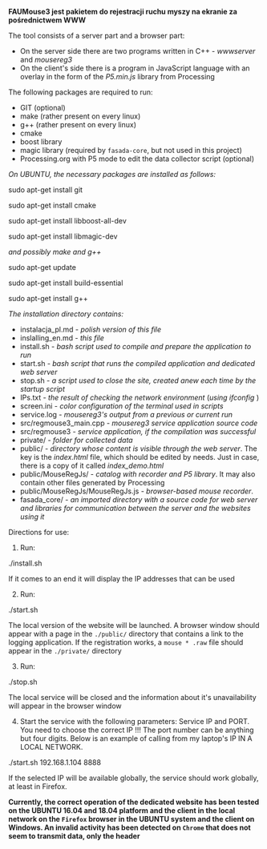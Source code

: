 **FAUMouse3 jest pakietem do rejestracji ruchu myszy na ekranie za pośrednictwem WWW**

The tool consists of a server part and a browser part:
- On the server side there are two programs written in C++ - *wwwserver* and *mousereg3*
- On the client's side there is a program in JavaScript language with an overlay 
in the form of the *P5.min.js* library from Processing

The following packages are required to run:
- GIT (optional)
- make (rather present on every linux)
- g++ (rather present on every linux)
- cmake
- boost library
- magic library (required by `fasada-core`, but not used in this project)
- Processing.org with P5 mode to edit the data collector script (optional)

*On UBUNTU, the necessary packages are installed as follows:*

sudo apt-get install git

sudo apt-get install cmake

sudo apt-get install libboost-all-dev

sudo apt-get install libmagic-dev

*and possibly make and g++*

sudo apt-get update

sudo apt-get install build-essential

sudo apt-get install g++

*The installation directory contains:*

- instalacja_pl.md - _polish version of this file_
- inslalling_en.md - _this file_
- install.sh - _bash script used to compile and prepare the application to run_
- start.sh - _bash script that runs the compiled application and dedicated web server_ 
- stop.sh - _a script used to close the site, created anew each time by the startup script_
- IPs.txt - _the result of checking the network environment_ (_using_ *ifconfig* )
- screen.ini - _color configuration of the terminal used in scripts_
- service.log - _mousereg3's output from a previous or current run_
- src/regmouse3_main.cpp - _mousereg3 service application source code_
- src/regmouse3 - _service application, if the compilation was successful_
- private/ - _folder for collected data_
- public/ - _directory whose content is visible through the web server_. The key is the *index.html* file, which should be edited by needs. Just in case, there is a copy of it called *index_demo.html*
- public/MouseRegJs/ - _catalog with recorder and P5 library_. It may also contain other files generated by Processing
- public/MouseRegJs/MouseRegJs.js - _browser-based mouse recorder_.
- fasada_core/ - _an imported directory with a source code for web server and libraries for communication between the server and the websites using it_

Directions for use:

1) Run:

./install.sh

If it comes to an end it will display the IP addresses that can be used

2) Run:

./start.sh

The local version of the website will be launched. A browser window should appear with a page in the `./public/` directory that contains a link to the logging application. If the registration works, a `mouse * .raw` file should appear in the `./private/` directory

3) Run:

./stop.sh

The local service will be closed and the information about it's unavailability will appear in the browser window

4) Start the service with the following parameters: Service IP and PORT. You need to choose the correct IP !!! The port number can be anything but four digits. Below is an example of calling from my laptop's IP IN A LOCAL NETWORK.

./start.sh  192.168.1.104 8888

If the selected IP will be available globally, the service should work globally, at least in Firefox.

**Currently, the correct operation of the dedicated website has been tested on the UBUNTU 16.04 and 18.04 platform and the client in the local network on the `Firefox` browser in the UBUNTU system and the client on Windows. An invalid activity has been detected on `Chrome` that does not seem to transmit data, only the header**

